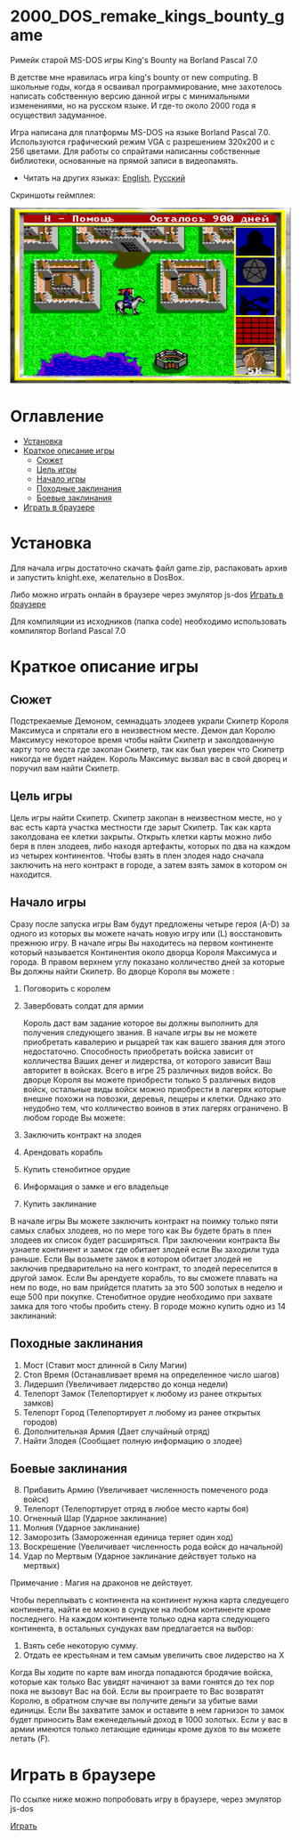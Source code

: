 # 2000_DOS_remake_kings_bounty_game
Римейк старой MS-DOS игры King's Bounty на  Borland Pascal 7.0

В детстве мне нравилась игра king's bounty от new computing. В школьные годы, когда я осваивал программирование, мне захотелось написать собственную версию данной игры с минимальными изменениями, но на русском языке. И где-то около 2000 года я осуществил задуманное.

Игра написана для платформы MS-DOS на языке Borland Pascal 7.0. Используются графический режим VGA с разрешением 320х200 и с 256 цветами. Для работы со спрайтами написанны собственные библиотеки, основанные на прямой записи в видеопамять.

* Читать на других языках: [English](README.md), [Русский](README.ru.md)

Скриншоты геймплея:

![Screenshots of a gameplay](screenshots.gif)

# Оглавление
- [Установка](#Установка)
- [Краткое описание игры](#Краткое-описание-игры)
   - [Сюжет](#Сюжет)
   - [Цель игры](#Цель-игры)
   - [Начало игры](#Начало-игры)
   - [Походные заклинания](#Походные-заклинания)
   - [Боевые заклинания](#Боевые-заклинания)
- [Играть в браузере](#Играть-в-браузере)

# Установка

Для начала игры достаточно скачать файл game.zip, распаковать архив и запустить knight.exe, желательно в DosBox.

Либо можно играть онлайн в браузере через эмулятор js-dos [Играть в браузере](#Играть-в-браузере)

Для компиляции из исходников (папка code) необходимо использовать компилятор Borland Pascal 7.0

# Краткое описание игры

## Сюжет

Подстрекаемые Демоном, семнадцать злодеев украли Скипетр
Короля Максимуса и спрятали его в неизвестном месте. Демон дал
Королю Максимусу некоторое время чтобы найти Скипетр и заколдованную карту
того места где закопан Скипетр, так как был уверен что Скипетр никогда не 
будет найден. Король Максимус вызвал вас в свой дворец и поручил вам найти
Скипетр.

## Цель игры

Цель игры найти Скипетр. Скипетр закопан в неизвестном месте, но у вас есть
карта участка местности где зарыт Скипетр. Так как карта заколдована ее клетки
закрыты. Открыть клетки карты можно либо беря в плен злодеев, либо находя 
артефакты, которых по два на каждом из четырех континентов. Чтобы взять в плен
злодея надо сначала заключить на него контракт в городе, а затем взять замок
в котором он находится.

## Начало игры

Сразу после запуска игры Вам будут предложены четыре героя (A-D) за
одного из которых вы можете начать новую игру или (L) восстановить прежнюю
игру. В начале игры Вы находитесь на первом континенте который называется 
Континентия около дворца Короля Максимуса и города. В правом верхнем углу
показано колличество дней за которые Вы должны найти Скипетр. Во дворце
Короля вы можете :

1) Поговорить с королем
2) Завербовать солдат для армии

   Король даст вам задание которое вы должны выполнить для получения следующего 
звания. В начале игры вы не можете приобретать кавалерию и рыцарей так как 
вашего звания для этого недостаточно. Способность приобретать войска зависит
от колличества Ваших денег и лидерства, от которого зависит Ваш авторитет в
войсках. Всего в игре 25 различных видов войск. Во дворце Короля вы можете 
приобрести только 5 различных видов войск, остальные виды войск можно приобрести
в лагерях которые внешне похожи на повозки, деревья, пещеры и клетки. Однако 
это неудобно тем, что колличество воинов в этих лагерях ограничено.
В любом городе Вы можете:

1) Заключить контракт на злодея
2) Арендовать корабль
3) Купить стенобитное орудие
4) Информация о замке и его владельце
5) Купить заклинание

В начале игры Вы можете заключить контракт на поимку только пяти самых 
слабых злодеев, но по мере того как Вы будете брать в плен злодеев их список
будет расширяться. При заключении контракта Вы узнаете континент и замок где
обитает злодей если Вы заходили туда раньше. Если Вы возьмете замок в котором 
обитает злодей не заключив предварительно на него контракт, то злодей 
переселится в другой замок. Если Вы арендуете корабль, то вы сможете плавать
на нем по воде, но вам прийдется платить за это 500 золотых в неделю и еще 
500 при покупке. Стенобитное орудие необходимо при захвате замка для того чтобы
пробить стену. В городе можно купить одно из 14 заклинаний:    

## Походные заклинания

 1) Мост (Ставит мост длинной в Силу Магии)
 2) Стоп Время (Останавливает время на определенное число шагов)
 3) Лидершип (Увеличивает лидерство до конца недели)
 4) Телепорт Замок (Телепортирует к любому из ранее открытых замков)
 5) Телепорт Город (Телепортирует л любому из ранее открытых городов)
 6) Дополнительная Армия (Дает случайный отряд)
 7) Найти Злодея (Сообщает полную информацию о злодее)

## Боевые заклинания

 8) Прибавить Армию (Увеличивает численность помеченого рода войск)
 9) Телепорт (Телепортирует отряд в любое место карты боя)
10) Огненный Шар (Ударное заклинание)
11) Молния (Ударное заклинание)
12) Заморозить (Замороженная единица теряет один ход)
13) Воскрешение (Увеличивает численность рода войск до начальной)
14) Удар по Мертвым (Ударное заклинание действует только на мертвых)

Примечание : Магия на драконов не действует.

Чтобы переплывать с континента на континент нужна карта следуещего 
континента, найти ее можно в сундуке на любом континенте кроме последнего.
На каждом континенте только одна карта следующего континента, в остальных
сундуках вам предлагается на выбор:

   1) Взять себе некоторую сумму.
   2) Отдать ее крестьянам и тем самым увеличить свое лидерство на X

Когда Вы ходите по карте вам иногда попадаются бродячие войска, которые как 
только Вас увидят начинают за вами гонятся до тех пор пока не вызовут Вас на
бой. Если вы проиграете то Вас возвратят Королю, в обратном случае вы получите
деньги за убитые вами единицы. Если Вы захватите замок и оставите в нем гарнизон
то замок будет приносить Вам еженедельный доход в 1000 золотых. Если у вас в 
армии имеются только летающие единицы кроме духов то вы можете летать (F). 

# Играть в браузере

По ссылке ниже можно попробовать игру в браузере, через эмулятор js-dos

[Играть](https://andrey-andrianov.github.io/sites/jsdos/knight.html)
